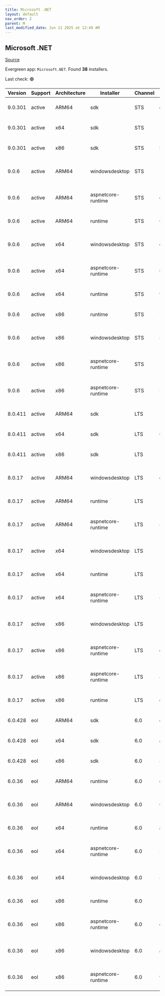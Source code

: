 ```yaml
---
title: Microsoft .NET
layout: default
nav_order: 2
parent: M
last_modified_date: Jun 11 2025 at 12:49 AM
---
```


## Microsoft .NET

[Source](https://dotnet.microsoft.com/download/)

Evergreen app: `Microsoft.NET`. Found **38** installers.

Last check: 🟢

| Version | Support | Architecture | Installer          | Channel | Sha512                                                                                                                           | Type | URI                                                                                                                                                                                                                          |
| ------- | ------- | ------------ | ------------------ | ------- | -------------------------------------------------------------------------------------------------------------------------------- | ---- | ---------------------------------------------------------------------------------------------------------------------------------------------------------------------------------------------------------------------------- |
| 9.0.301 | active  | ARM64        | sdk                | STS     | e11e88d7b09fe7d30f47ef81f36d9a6d0521a55a27d066a2739045771392c61dc88ea2680e104c61fa89d539a0ad4d852fc688829b39e078cd2aed3605f6c364 | exe  | [https://builds.dotnet.microsoft.com/dotnet/Sdk/9.0.301/dotnet-sdk-9.0.301-win-arm64.exe](https://builds.dotnet.microsoft.com/dotnet/Sdk/9.0.301/dotnet-sdk-9.0.301-win-arm64.exe)                                           |
| 9.0.301 | active  | x64          | sdk                | STS     | 2a7a1d35ebe1c6911037ba36ecd041b16401985bf00d19280fae5d0780bd9fc3a69186b77e7a204bd51f07ac22dbd898f99adda56dbe8f89a8d42819763a4c55 | exe  | [https://builds.dotnet.microsoft.com/dotnet/Sdk/9.0.301/dotnet-sdk-9.0.301-win-x64.exe](https://builds.dotnet.microsoft.com/dotnet/Sdk/9.0.301/dotnet-sdk-9.0.301-win-x64.exe)                                               |
| 9.0.301 | active  | x86          | sdk                | STS     | 9ae1a83e988c847c8720eb2015c9735983d3a922d3fcdb7d71f479df16071b07c0bbc3ba7bd22f5559e1e3e0b2fc37acc189295387c398638c1c3725bb6deab8 | exe  | [https://builds.dotnet.microsoft.com/dotnet/Sdk/9.0.301/dotnet-sdk-9.0.301-win-x86.exe](https://builds.dotnet.microsoft.com/dotnet/Sdk/9.0.301/dotnet-sdk-9.0.301-win-x86.exe)                                               |
| 9.0.6   | active  | ARM64        | windowsdesktop     | STS     | 5c0cdcb09fe9172a2781b17d70c460b5c6f1668d3f11a95bde52b7d7885e764a594709408787b62565bed00b52a1cd7a7398bef0345acf949de763a2984039c3 | exe  | [https://builds.dotnet.microsoft.com/dotnet/WindowsDesktop/9.0.6/windowsdesktop-runtime-9.0.6-win-arm64.exe](https://builds.dotnet.microsoft.com/dotnet/WindowsDesktop/9.0.6/windowsdesktop-runtime-9.0.6-win-arm64.exe)     |
| 9.0.6   | active  | ARM64        | aspnetcore-runtime | STS     | e505d2def09364a0d6359ba26a51eae3de529dc77320da0105e789eade9b5dbdf0029545e5b5c45d65d84b36fafc88fea404b058308d97251ab2742377c82ae6 | exe  | [https://builds.dotnet.microsoft.com/dotnet/aspnetcore/Runtime/9.0.6/aspnetcore-runtime-9.0.6-win-arm64.exe](https://builds.dotnet.microsoft.com/dotnet/aspnetcore/Runtime/9.0.6/aspnetcore-runtime-9.0.6-win-arm64.exe)     |
| 9.0.6   | active  | ARM64        | runtime            | STS     | 08a2a0a2e1f45378f9910fa3b38bfa9377c8582bcd24b561b6d3aaff2f659e62d7f51e3551c6e21157e5c15f44c4d0328b4057abba5e9414fba42cc9cc1e5f57 | exe  | [https://builds.dotnet.microsoft.com/dotnet/Runtime/9.0.6/dotnet-runtime-9.0.6-win-arm64.exe](https://builds.dotnet.microsoft.com/dotnet/Runtime/9.0.6/dotnet-runtime-9.0.6-win-arm64.exe)                                   |
| 9.0.6   | active  | x64          | windowsdesktop     | STS     | dfa66f36919c740f34a7cc4a10fc6191da289ac8bd7f5e763821223fcd8308f5dfabf49129a4f4d9833a401baf9336f25d6893385bbd97555d13cc578100b685 | exe  | [https://builds.dotnet.microsoft.com/dotnet/WindowsDesktop/9.0.6/windowsdesktop-runtime-9.0.6-win-x64.exe](https://builds.dotnet.microsoft.com/dotnet/WindowsDesktop/9.0.6/windowsdesktop-runtime-9.0.6-win-x64.exe)         |
| 9.0.6   | active  | x64          | aspnetcore-runtime | STS     | 08c5ff52b247880ea0050ca0bd42df73269a25e4dd408e75c4115b97736fba02b7e922367b610a6ea6dd54b7d04e7456d19d55ac70d5a2b273c25114361d77e7 | exe  | [https://builds.dotnet.microsoft.com/dotnet/aspnetcore/Runtime/9.0.6/aspnetcore-runtime-9.0.6-win-x64.exe](https://builds.dotnet.microsoft.com/dotnet/aspnetcore/Runtime/9.0.6/aspnetcore-runtime-9.0.6-win-x64.exe)         |
| 9.0.6   | active  | x64          | runtime            | STS     | fb8f9e17062a5ccd89c3040f0595fc334744fcc9c0d9177ecdbb7a8365cc99dacaf0bd19aaca7da29f18a1ac3597cc675dc406b4e843831461521415e97d5ec4 | exe  | [https://builds.dotnet.microsoft.com/dotnet/Runtime/9.0.6/dotnet-runtime-9.0.6-win-x64.exe](https://builds.dotnet.microsoft.com/dotnet/Runtime/9.0.6/dotnet-runtime-9.0.6-win-x64.exe)                                       |
| 9.0.6   | active  | x86          | runtime            | STS     | 73a4bf36f239e2c7cfd6b07201e07d8a842847fef4ec48e3faf90dbdaeb92a2072cdb9c47e2e0a34133e98b8aec952ce4d8e42a0f5a74938ac46538d422a7485 | exe  | [https://builds.dotnet.microsoft.com/dotnet/Runtime/9.0.6/dotnet-runtime-9.0.6-win-x86.exe](https://builds.dotnet.microsoft.com/dotnet/Runtime/9.0.6/dotnet-runtime-9.0.6-win-x86.exe)                                       |
| 9.0.6   | active  | x86          | windowsdesktop     | STS     | 8aca513e9bbae321bbcdadc00fcc58a110e2df92ffc626136557c6d498f4d0db2a2bfcd6eda5b0b349954899b276bc2141b1da8f0800ed5d34a400cfc81de07e | exe  | [https://builds.dotnet.microsoft.com/dotnet/WindowsDesktop/9.0.6/windowsdesktop-runtime-9.0.6-win-x86.exe](https://builds.dotnet.microsoft.com/dotnet/WindowsDesktop/9.0.6/windowsdesktop-runtime-9.0.6-win-x86.exe)         |
| 9.0.6   | active  | x86          | aspnetcore-runtime | STS     | 1fc880f391d1620374a0d4055bb369966bf7791d74e09fbafc3791eb40380d6267511a11da91941f695885d5540639cd42f37e80575ecec941eee90885f05f5e | exe  | [https://builds.dotnet.microsoft.com/dotnet/aspnetcore/Runtime/9.0.6/aspnetcore-runtime-9.0.6-win-x86.exe](https://builds.dotnet.microsoft.com/dotnet/aspnetcore/Runtime/9.0.6/aspnetcore-runtime-9.0.6-win-x86.exe)         |
| 9.0.6   | active  | x86          | aspnetcore-runtime | STS     | 38487f64a8d24b823836f1ff5d26ce5347eb6e7e7508293a61b61cc102f2d9f746b1bef62f7aee0f1cffdc7aee02550eeabd832f9d52bb121d229f967d787c3c | exe  | [https://builds.dotnet.microsoft.com/dotnet/aspnetcore/Runtime/9.0.6/dotnet-hosting-9.0.6-win.exe](https://builds.dotnet.microsoft.com/dotnet/aspnetcore/Runtime/9.0.6/dotnet-hosting-9.0.6-win.exe)                         |
| 8.0.411 | active  | ARM64        | sdk                | LTS     | 22b1b91bc1bc81e11113a5630210293bb3de6161d6a904f58d683975870713a8a9c70f0ae9723a4266c586138ff8faa094540ce6498d23ea07addf6b002e26f4 | exe  | [https://builds.dotnet.microsoft.com/dotnet/Sdk/8.0.411/dotnet-sdk-8.0.411-win-arm64.exe](https://builds.dotnet.microsoft.com/dotnet/Sdk/8.0.411/dotnet-sdk-8.0.411-win-arm64.exe)                                           |
| 8.0.411 | active  | x64          | sdk                | LTS     | 0f563ba36e83c64fb010b3fb5bb5f63d66a159a2971b6294077566b4cab3c0d755714cd3a53b1ec383e8f9cae0b9f4c7bee6acc2e1fb7bd332c6917a5db65396 | exe  | [https://builds.dotnet.microsoft.com/dotnet/Sdk/8.0.411/dotnet-sdk-8.0.411-win-x64.exe](https://builds.dotnet.microsoft.com/dotnet/Sdk/8.0.411/dotnet-sdk-8.0.411-win-x64.exe)                                               |
| 8.0.411 | active  | x86          | sdk                | LTS     | 5e994e9409bb9856b8487bc9f20172b75cc15b5ac024dc9207dc69dbed5378beeb7126dc0b01eda966413fcf7ceb7faed1c4b743196de1c44e70cc35d18ca7be | exe  | [https://builds.dotnet.microsoft.com/dotnet/Sdk/8.0.411/dotnet-sdk-8.0.411-win-x86.exe](https://builds.dotnet.microsoft.com/dotnet/Sdk/8.0.411/dotnet-sdk-8.0.411-win-x86.exe)                                               |
| 8.0.17  | active  | ARM64        | windowsdesktop     | LTS     | d2a09a533f7635021758f53166fe3862666c7874993a9a99d92a94aad2995e50301da9ad1a344eeaaea8fa5cc8b6170856b6065b006fc9229aaa73fb22ca7c27 | exe  | [https://builds.dotnet.microsoft.com/dotnet/WindowsDesktop/8.0.17/windowsdesktop-runtime-8.0.17-win-arm64.exe](https://builds.dotnet.microsoft.com/dotnet/WindowsDesktop/8.0.17/windowsdesktop-runtime-8.0.17-win-arm64.exe) |
| 8.0.17  | active  | ARM64        | runtime            | LTS     | 58ef6b454e8513f3d062dfe195b713442ae7344e46b78dcb3488138232b4b087858065887013585b18139f0e87b885c855bcd5ad198081346501e8ef52ff9aca | exe  | [https://builds.dotnet.microsoft.com/dotnet/Runtime/8.0.17/dotnet-runtime-8.0.17-win-arm64.exe](https://builds.dotnet.microsoft.com/dotnet/Runtime/8.0.17/dotnet-runtime-8.0.17-win-arm64.exe)                               |
| 8.0.17  | active  | ARM64        | aspnetcore-runtime | LTS     | 40e1400a529785d908c9220f1831586cd30eb31a87a6ac41da0c0d148b3fea25480cd2d12df7e5dd3241753fad5cf2fdaaa4a09580d04075a7a05289274b25c3 | exe  | [https://builds.dotnet.microsoft.com/dotnet/aspnetcore/Runtime/8.0.17/aspnetcore-runtime-8.0.17-win-arm64.exe](https://builds.dotnet.microsoft.com/dotnet/aspnetcore/Runtime/8.0.17/aspnetcore-runtime-8.0.17-win-arm64.exe) |
| 8.0.17  | active  | x64          | windowsdesktop     | LTS     | 540838d292869d871ff87576bbe2ddf0ac4db712a64a7778b84dee6c01fdf0e27846643a0385f9f5a1b2452c50cdd0ba4ec69e4a564da586375593532812e08e | exe  | [https://builds.dotnet.microsoft.com/dotnet/WindowsDesktop/8.0.17/windowsdesktop-runtime-8.0.17-win-x64.exe](https://builds.dotnet.microsoft.com/dotnet/WindowsDesktop/8.0.17/windowsdesktop-runtime-8.0.17-win-x64.exe)     |
| 8.0.17  | active  | x64          | runtime            | LTS     | 1bdaeacfd36db0d49d619bb3ff090c84a0f902613e5414ae4a0a9381c3eb810cb6ff117a7bfe0f819ba7bc036bba4122c65a542a229b266ea7d68fae8ff7e44f | exe  | [https://builds.dotnet.microsoft.com/dotnet/Runtime/8.0.17/dotnet-runtime-8.0.17-win-x64.exe](https://builds.dotnet.microsoft.com/dotnet/Runtime/8.0.17/dotnet-runtime-8.0.17-win-x64.exe)                                   |
| 8.0.17  | active  | x64          | aspnetcore-runtime | LTS     | 4322d6b3e91941076264dea4cc2785d20560377635d8f2366734ee921506851b09fbc02d3048b5ff16f757421a76d06ccbc3c32d7fa0eb57c6f4026b54676ed7 | exe  | [https://builds.dotnet.microsoft.com/dotnet/aspnetcore/Runtime/8.0.17/aspnetcore-runtime-8.0.17-win-x64.exe](https://builds.dotnet.microsoft.com/dotnet/aspnetcore/Runtime/8.0.17/aspnetcore-runtime-8.0.17-win-x64.exe)     |
| 8.0.17  | active  | x86          | windowsdesktop     | LTS     | 721a012a52d249450dd52992e31bd8a59093d720efd6f8c6c00686a8c308204a34ac6a856e896d9ef0704a513025ab84909c8fa1adce83e02e4f6560f55c24ba | exe  | [https://builds.dotnet.microsoft.com/dotnet/WindowsDesktop/8.0.17/windowsdesktop-runtime-8.0.17-win-x86.exe](https://builds.dotnet.microsoft.com/dotnet/WindowsDesktop/8.0.17/windowsdesktop-runtime-8.0.17-win-x86.exe)     |
| 8.0.17  | active  | x86          | aspnetcore-runtime | LTS     | c47a285bc0a40fa000c28cbd9210d7409e2835178fa955d829039a9bf1e42e9943bb3859b39e4eaf20d4c335a254096a073dcd59280a499aa131cc13ee16ee16 | exe  | [https://builds.dotnet.microsoft.com/dotnet/aspnetcore/Runtime/8.0.17/aspnetcore-runtime-8.0.17-win-x86.exe](https://builds.dotnet.microsoft.com/dotnet/aspnetcore/Runtime/8.0.17/aspnetcore-runtime-8.0.17-win-x86.exe)     |
| 8.0.17  | active  | x86          | aspnetcore-runtime | LTS     | 490810a238fa255dbbf8886f5ade10fe2f14d28264b7df4641b01eed3f86f113575efbe2ee3333976bbc85c8bbf7bf2e8354ab8326b11926ddab1360d36f79f7 | exe  | [https://builds.dotnet.microsoft.com/dotnet/aspnetcore/Runtime/8.0.17/dotnet-hosting-8.0.17-win.exe](https://builds.dotnet.microsoft.com/dotnet/aspnetcore/Runtime/8.0.17/dotnet-hosting-8.0.17-win.exe)                     |
| 8.0.17  | active  | x86          | runtime            | LTS     | d452f2e3c931276d4bd6032a9df77cf96e39652538176e5c6b4222ac2570db288f9995b9cb5243cb7f44aa663b8651a02e7d0098854887573be88ec0f45624b8 | exe  | [https://builds.dotnet.microsoft.com/dotnet/Runtime/8.0.17/dotnet-runtime-8.0.17-win-x86.exe](https://builds.dotnet.microsoft.com/dotnet/Runtime/8.0.17/dotnet-runtime-8.0.17-win-x86.exe)                                   |
| 6.0.428 | eol     | ARM64        | sdk                | 6.0     | cbeea2c4406dddadf0cfcf71b08400d18ad7f732f7de9d0c3830eb1963dd844a25c9d1b143879e03ccb43ad79c560ef3978276381c8a098cc8530fbe7e8c7fbc | exe  | [https://builds.dotnet.microsoft.com/dotnet/Sdk/6.0.428/dotnet-sdk-6.0.428-win-arm64.exe](https://builds.dotnet.microsoft.com/dotnet/Sdk/6.0.428/dotnet-sdk-6.0.428-win-arm64.exe)                                           |
| 6.0.428 | eol     | x64          | sdk                | 6.0     | a6706b5c03187922e92fa9307b155255139546d081bf1623faff496035eb707440f13c21798aae06fe8fcfeadcfa046c8606dd452db92e5ed48e2005eb421842 | exe  | [https://builds.dotnet.microsoft.com/dotnet/Sdk/6.0.428/dotnet-sdk-6.0.428-win-x64.exe](https://builds.dotnet.microsoft.com/dotnet/Sdk/6.0.428/dotnet-sdk-6.0.428-win-x64.exe)                                               |
| 6.0.428 | eol     | x86          | sdk                | 6.0     | 873919c467377229cffc856a6ad14dde80bcc3d05546f7c8843e61f72e9b208fb88e26ec4591cbf9166c181608864dce685b445355ed14e573e0cba42ced8c7d | exe  | [https://builds.dotnet.microsoft.com/dotnet/Sdk/6.0.428/dotnet-sdk-6.0.428-win-x86.exe](https://builds.dotnet.microsoft.com/dotnet/Sdk/6.0.428/dotnet-sdk-6.0.428-win-x86.exe)                                               |
| 6.0.36  | eol     | ARM64        | runtime            | 6.0     | c30e4655a4548d2e27fa09711e085828775aa4fdcab0ba1b71923430342c49b54d91fe929d07ff15f777f86b7697d03bd666674f6745673d6b53aa2bb49d1228 | exe  | [https://builds.dotnet.microsoft.com/dotnet/Runtime/6.0.36/dotnet-runtime-6.0.36-win-arm64.exe](https://builds.dotnet.microsoft.com/dotnet/Runtime/6.0.36/dotnet-runtime-6.0.36-win-arm64.exe)                               |
| 6.0.36  | eol     | ARM64        | windowsdesktop     | 6.0     | 0d5fd97a305960851ff8527a7db65fadae661411d7a9b6e8dd972180cffce7bfa1b842db2baf1b8affd1843d317a2d640ab465a5876177505a34c75aa4631d66 | exe  | [https://builds.dotnet.microsoft.com/dotnet/WindowsDesktop/6.0.36/windowsdesktop-runtime-6.0.36-win-arm64.exe](https://builds.dotnet.microsoft.com/dotnet/WindowsDesktop/6.0.36/windowsdesktop-runtime-6.0.36-win-arm64.exe) |
| 6.0.36  | eol     | x64          | runtime            | 6.0     | a8e493587d741dfc5ab3aeb548e8abae1bc180dfa28cc0aa4ddaf159bdd990644a97d5e987a17e25def1a41947938b0fabcfe35cf9d81df29b2619b54ec3a86c | exe  | [https://builds.dotnet.microsoft.com/dotnet/Runtime/6.0.36/dotnet-runtime-6.0.36-win-x64.exe](https://builds.dotnet.microsoft.com/dotnet/Runtime/6.0.36/dotnet-runtime-6.0.36-win-x64.exe)                                   |
| 6.0.36  | eol     | x64          | aspnetcore-runtime | 6.0     | 339731656db435c1f1aa375f90537f7509a8129f9501fbdba16e85a120ea1c5cb0b193fff171dcb4d9744d5b6a5a0eea1d2128a28cbbf637a68e4c3422ffc53e | exe  | [https://builds.dotnet.microsoft.com/dotnet/aspnetcore/Runtime/6.0.36/aspnetcore-runtime-6.0.36-win-x64.exe](https://builds.dotnet.microsoft.com/dotnet/aspnetcore/Runtime/6.0.36/aspnetcore-runtime-6.0.36-win-x64.exe)     |
| 6.0.36  | eol     | x64          | windowsdesktop     | 6.0     | 86fa63997e7e0dc6f3bf609e00880388dcf8d985c8f6417d07ebbbb1ecc957bf90214c8ff93f559a0e762b5626ba8c56c581f4d506aa4de7555f9792c2da254d | exe  | [https://builds.dotnet.microsoft.com/dotnet/WindowsDesktop/6.0.36/windowsdesktop-runtime-6.0.36-win-x64.exe](https://builds.dotnet.microsoft.com/dotnet/WindowsDesktop/6.0.36/windowsdesktop-runtime-6.0.36-win-x64.exe)     |
| 6.0.36  | eol     | x86          | runtime            | 6.0     | 53b3ad92bdb61478b3c96d85c6c54edfdb472da33c44f9d173ee309bbb92c67fd089c2cd10249c9562118876d033e0d55794eb98ef3641c1532bb5a42926a4a8 | exe  | [https://builds.dotnet.microsoft.com/dotnet/Runtime/6.0.36/dotnet-runtime-6.0.36-win-x86.exe](https://builds.dotnet.microsoft.com/dotnet/Runtime/6.0.36/dotnet-runtime-6.0.36-win-x86.exe)                                   |
| 6.0.36  | eol     | x86          | aspnetcore-runtime | 6.0     | dbd5029cdaa86ca5cf65e25a0e7ef1746150f90651ccfdccef1a8bf7e415524950273abd073c33c1865586e8b172852972a5d3b25cffaea5c2facd3a5e05512f | exe  | [https://builds.dotnet.microsoft.com/dotnet/aspnetcore/Runtime/6.0.36/aspnetcore-runtime-6.0.36-win-x86.exe](https://builds.dotnet.microsoft.com/dotnet/aspnetcore/Runtime/6.0.36/aspnetcore-runtime-6.0.36-win-x86.exe)     |
| 6.0.36  | eol     | x86          | windowsdesktop     | 6.0     | a18351aabfe1590e58af79e57ac2414254ba80cb7a1fef19545a6b8418575c735fc1dc164c3c7fed426c4698f099991487fa4f443bab93afd41d1563845fbcf4 | exe  | [https://builds.dotnet.microsoft.com/dotnet/WindowsDesktop/6.0.36/windowsdesktop-runtime-6.0.36-win-x86.exe](https://builds.dotnet.microsoft.com/dotnet/WindowsDesktop/6.0.36/windowsdesktop-runtime-6.0.36-win-x86.exe)     |
| 6.0.36  | eol     | x86          | aspnetcore-runtime | 6.0     | f2d20a6dc4fd1d923d06838ad118ea5c2aecefdee0004af00db78f2e82a1046d0d8a7872c84d3f5e5a3802ab7d087148eb879c2ebe3fc3a81ca0f1c0f5d64690 | exe  | [https://builds.dotnet.microsoft.com/dotnet/aspnetcore/Runtime/6.0.36/dotnet-hosting-6.0.36-win.exe](https://builds.dotnet.microsoft.com/dotnet/aspnetcore/Runtime/6.0.36/dotnet-hosting-6.0.36-win.exe)                     |
